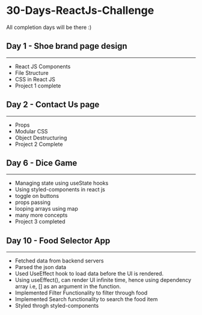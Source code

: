# 30-Days-ReactJs-Challenge
All completion days will be there :) 

## Day 1 - Shoe brand page design
----------------------------------
- React JS Components
- File Structure
- CSS in React JS
- Project 1 complete

## Day 2 - Contact Us page
----------------------------------
- Props
- Modular CSS 
- Object Destructuring
- Project 2 Complete

## Day 6 - Dice Game
----------------------------------
- Managing state using useState hooks
- Using styled-components in react js
- toggle on buttons 
- props passing
- looping arrays using map
- many more concepts
- Project 3 completed

## Day 10 - Food Selector App
-----------------------------------
- Fetched data from backend servers
- Parsed the json data
- Used UseEffect hook to load data before the UI is rendered.
- Using useEffect(), can render UI infinite time, hence using dependency array i.e, [] as an argument in the function.  
- Implemented Filter Functionality to filter through food
- Implemented Search functionality to search the food item
- Styled throgh styled-components
